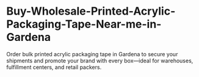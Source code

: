 # Buy-Wholesale-Printed-Acrylic-Packaging-Tape-Near-me-in-Gardena
Order bulk printed acrylic packaging tape in Gardena to secure your shipments and promote your brand with every box—ideal for warehouses, fulfillment centers, and retail packers.
